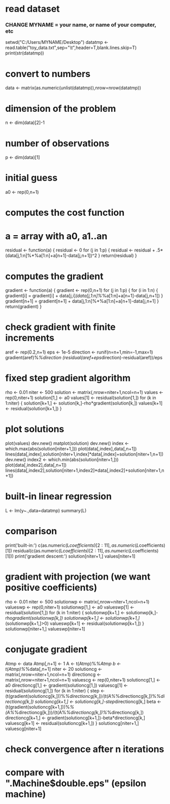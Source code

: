# read dataset

### CHANGE MYNAME = your name, or name of your computer, etc
setwd("C:/Users/MYNAME/Desktop")
datatmp <- read.table("toy_data.txt",sep="\t",header=T,blank.lines.skip=T)
print(str(datatmp))

# convert to numbers
data <- matrix(as.numeric(unlist(datatmp)),nrow=nrow(datatmp))

# dimension of the problem
n <- dim(data)[2]-1

# number of observations
p <- dim(data)[1]

# initial guess
a0 <- rep(0,n+1)

# computes the cost function
# a = array with a0, a1..an
residual <- function(a) {
 residual <- 0
 for (j in 1:p) {
  residual <- residual + .5*(data[j,1:n]%*%a[1:n]+a[n+1]-data[j,n+1])^2
 }
 return(residual)
}

# computes the gradient
gradient <- function(a) {
 gradient <- rep(0,n+1)
 for (j in 1:p) {
  for (i in 1:n) {
   gradient[i] = gradient[i] + data[j,i]*(data[j,1:n]%*%a[1:n]+a[n+1]-data[j,n+1])
  }
  gradient[n+1] =  gradient[n+1] + data[j,1:n]%*%a[1:n]+a[n+1]-data[j,n+1]
 }
 return(gradient)
}

# check gradient with finite increments
aref <- rep(0.2,n+1)
eps <- 1e-5
direction <- runif(n=n+1,min=-1,max=1)
gradient(aref)%*%direction
(residual(aref+eps*direction)-residual(aref))/eps

# fixed step gradient algorithm
rho <- 0.01
niter <- 500
solution <- matrix(,nrow=niter+1,ncol=n+1)
values <- rep(0,niter+1)
solution[1,] <- a0
values[1] <- residual(solution[1,])
for (k in 1:niter) {
 solution[k+1,] <- solution[k,]-rho*gradient(solution[k,])
 values[k+1] <- residual(solution[k+1,])
}

# plot solutions
plot(values)
dev.new()
matplot(solution)
dev.new()
index <- which.max(abs(solution[niter+1,]))
plot(data[,index],data[,n+1])
lines(data[,index],solution[niter+1,index]*data[,index]+solution[niter+1,n+1])
dev.new()
index2 <- which.min(abs(solution[niter+1,]))
plot(data[,index2],data[,n+1])
lines(data[,index2],solution[niter+1,index2]*data[,index2]+solution[niter+1,n+1])

# built-in linear regression
L <- lm(y~.,data=datatmp)
summary(L)

# comparison
print('built-in:')
c(as.numeric(L$coefficients)[2:11],as.numeric(L$coefficients)[1])
residual(c(as.numeric(L$coefficients)[2:11],as.numeric(L$coefficients)[1]))
print('gradient descent:')
solution[niter+1,]
values[niter+1]

# gradient with projection (we want positive coefficients)
rho <- 0.01
niter <- 500
solutionwp <- matrix(,nrow=niter+1,ncol=n+1)
valueswp <- rep(0,niter+1)
solutionwp[1,] <- a0
valueswp[1] <- residual(solution[1,])
for (k in 1:niter) {
 solutionwp[k+1,] <- solutionwp[k,]-rho*gradient(solutionwp[k,])
 solutionwp[k+1,] <- solutionwp[k+1,]*(solutionwp[k+1,]>0)
 valueswp[k+1] <- residual(solutionwp[k+1,])
}
solutionwp[niter+1,]
valueswp[niter+1]

# conjugate gradient
Atmp <- data
Atmp[,n+1] <- 1
A <- t(Atmp)%*%Atmp
b <- t(Atmp)%*%data[,n+1]
niter <- 20
solutioncg <- matrix(,nrow=niter+1,ncol=n+1)
directioncg <- matrix(,nrow=niter+1,ncol=n+1)
valuescg <- rep(0,niter+1)
solutioncg[1,] <- a0
directioncg[1,] <- gradient(solutioncg[1,])
valuescg[1] <- residual(solutioncg[1,])
for (k in 1:niter) {
 step <- (t(gradient(solutioncg[k,]))%*%directioncg[k,])/(t(A%*%directioncg[k,])%*%directioncg[k,])
 solutioncg[k+1,] <- solutioncg[k,]-step*directioncg[k,]
 beta <- (t(gradient(solutioncg[k+1,]))%*%(A%*%directioncg[k,]))/(t(A%*%directioncg[k,])%*%directioncg[k,])
 directioncg[k+1,] <- gradient(solutioncg[k+1,])-beta*directioncg[k,]
 valuescg[k+1] <- residual(solutioncg[k+1,])
}
solutioncg[niter+1,]
valuescg[niter+1]

# check convergence after n iterations
# compare with ".Machine$double.eps" (epsilon machine)
